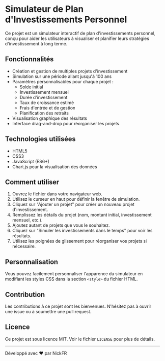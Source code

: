 # Simulateur de Plan d'Investissements Personnel

Ce projet est un simulateur interactif de plan d'investissements personnel, conçu pour aider les utilisateurs à visualiser et planifier leurs stratégies d'investissement à long terme.

## Fonctionnalités

- Création et gestion de multiples projets d'investissement
- Simulation sur une période allant jusqu'à 100 ans
- Paramètres personnalisables pour chaque projet :
  - Solde initial
  - Investissement mensuel
  - Durée d'investissement
  - Taux de croissance estimé
  - Frais d'entrée et de gestion
  - Planification des retraits
- Visualisation graphique des résultats
- Interface drag-and-drop pour réorganiser les projets

## Technologies utilisées

- HTML5
- CSS3
- JavaScript (ES6+)
- Chart.js pour la visualisation des données

## Comment utiliser

1. Ouvrez le fichier dans votre navigateur web.
2. Utilisez le curseur en haut pour définir la fenêtre de simulation.
3. Cliquez sur "Ajouter un projet" pour créer un nouveau projet d'investissement.
4. Remplissez les détails du projet (nom, montant initial, investissement mensuel, etc.).
5. Ajoutez autant de projets que vous le souhaitez.
6. Cliquez sur "Simuler les investissements dans le temps" pour voir les résultats.
7. Utilisez les poignées de glissement pour réorganiser vos projets si nécessaire.

## Personnalisation

Vous pouvez facilement personnaliser l'apparence du simulateur en modifiant les styles CSS dans la section `<style>` du fichier HTML.

## Contribution

Les contributions à ce projet sont les bienvenues. N'hésitez pas à ouvrir une issue ou à soumettre une pull request.

## Licence

Ce projet est sous licence MIT. Voir le fichier `LICENSE` pour plus de détails.

---

Développé avec ❤️ par NickFR